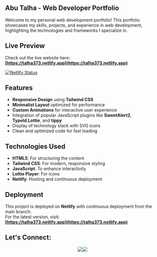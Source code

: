 
## Abu Talha - Web Developer Portfolio

Welcome to my personal web development portfolio! This portfolio showcases my skills, projects, and experience in web development, highlighting the technologies and frameworks I specialize in.

## Live Preview
Check out the live website here:  
**[https://talha373.netlify.app](https://talha373.netlify.app)**

[![Netlify Status](https://api.netlify.com/api/v1/badges/a78e8b08-378f-4f23-8699-740f777ab055/deploy-status)](https://app.netlify.com/sites/talha373/deploys)

## Features

- **Responsive Design** using **Tailwind CSS**
- **Minimalist Layout** optimized for performance
- **Custom Animations** for interactive user experience
- Integration of popular JavaScript plugins like **SweetAlert2**, **TypeId**,**Lottie**, and **tippy**
- Display of technology stack with SVG icons
- Clean and optimized code for fast loading

## Technologies Used

- **HTML5**: For structuring the content
- **Tailwind CSS**: For modern, responsive styling
- **JavaScript**: To enhance interactivity
- **Lottie Player**: For icons
- **Netlify**: Hosting and continuous deployment


## Deployment

This project is deployed on **Netlify** with continuous deployment from the main branch.  
For the latest version, visit:  
**[https://talha373.netlify.app](https://talha373.netlify.app)**

## Let's Connect:
<p align="center"> <a href="https://www.linkedin.com/in/abutalha373/" target="_blank"><img src="https://img.shields.io/badge/linkedin-0077B5.svg?style=for-the-badge&logo=linkedin&logoColor=white"/></a><a href="https://www.fiverr.com/abutalha373" target="_blank"><img src="https://img.shields.io/badge/fiverr-1ac16f.svg?style=for-the-badge&logo=fiverr&logoColor=white"/></a></p>
